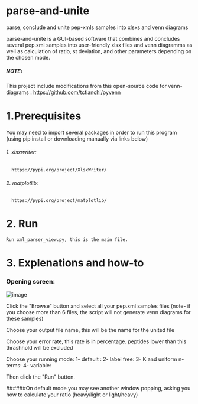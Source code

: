 # parse-and-unite
parse, conclude and unite pep-xmls samples into xlsxs and venn diagrams

parse-and-unite is a GUI-based software that combines and concludes several pep.xml samples into user-friendly xlsx files and venn diagramms as well as calculation of ratio, st deviation, and other parameters depending on the chosen mode.

##### NOTE:
This project include modifications from this open-source code for venn-diagrams : https://github.com/tctianchi/pyvenn


# 1.Prerequisites
You may need to import several packages in order to run this program (using pip install or downloading manually via links below)

   ###### 1. xlsxwriter:
      https://pypi.org/project/XlsxWriter/

   ###### 2. matplotlib:
      https://pypi.org/project/matplotlib/
      
      
# 2. Run
    Run xml_parser_view.py, this is the main file.


# 3. Explenations and how-to

### Opening screen:
![image](https://user-images.githubusercontent.com/18205398/209855307-63dc16c4-7e8e-44de-a06b-753c6ae6b257.png)

Click the "Browse" button and select all your pep.xml samples files (note- if you choose more than 6 files, the script will not generate venn diagrams for these samples)

Choose your output file name, this will be the name for the united file

Choose your error rate, this rate is in percentage. peptides lower than this thrashhold will be excluded

Choose your running mode: 
1- default :
2- label free:
3- K and uniform n-terms:
4- variable:

Then click the "Run" button.

######On default mode you may see another window popping, asking you how to calculate your ratio (heavy/light or light/heavy)


